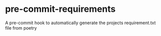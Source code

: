 # pre-commit-requirements
A pre-commit hook to automatically generate the projects requirement.txt file from poetry

